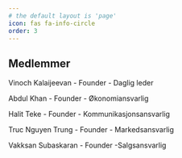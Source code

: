 ```yaml
---
# the default layout is 'page'
icon: fas fa-info-circle
order: 3
---
```


## Medlemmer

Vinoch Kalaijeevan - Founder - Daglig leder

Abdul Khan - Founder - Økonomiansvarlig

Halit Teke - Founder - Kommunikasjonsansvarlig

Truc Nguyen Trung - Founder - Markedsansvarlig

Vakksan Subaskaran - Founder -Salgsansvarlig
